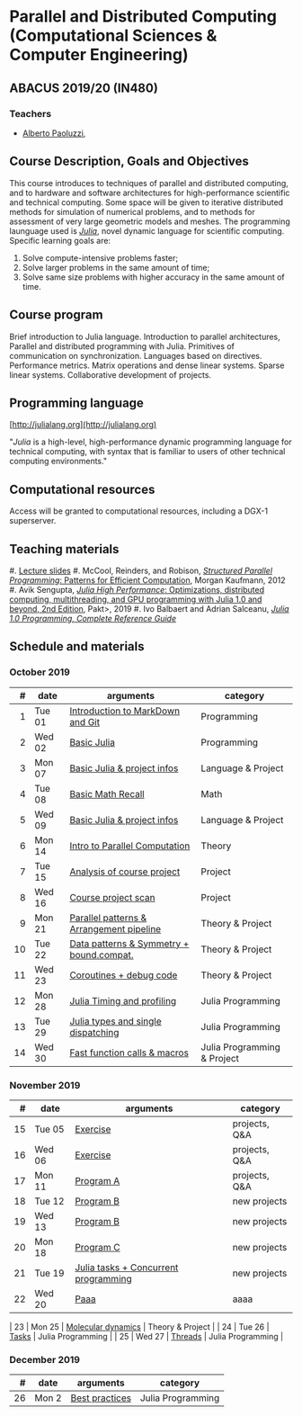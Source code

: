 # Parallel and Distributed Computing  (Computational Sciences & Computer Engineering)

## ABACUS 2019/20 (IN480)

### Teachers

*	[Alberto Paoluzzi](http://paoluzzi.dia.uniroma3.it), 

## Course Description, Goals and Objectives

This course introduces to techniques of parallel and  distributed computing, and to hardware and software architectures for high-performance scientific and technical computing. Some space will be given to iterative distributed methods for simulation of numerical problems, and to methods for assessment of very large geometric models and meshes. The programming launguage used is [_Julia_](http://julialang.org), novel dynamic language for scientific computing. Specific learning goals are:

1. Solve compute-intensive problems faster;
2. Solve larger problems in the same amount of time;
3. Solve same size problems with higher accuracy in the same amount of time.

## Course program

Brief introduction to Julia language. Introduction to parallel architectures, Parallel and distributed programming with Julia. Primitives of communication on synchronization. Languages based on directives. Performance metrics. Matrix operations and dense linear systems. Sparse linear systems. Collaborative development of projects.

## Programming language

[http://julialang.org](http://julialang.org)

"_Julia_ is a high-level, high-performance dynamic programming language for technical computing, with syntax that is familiar to users of other technical computing environments."

## Computational resources

Access will be granted to computational resources, including a DGX-1 superserver.

## Teaching materials

#.	[Lecture slides](lectures/)
#.	McCool, Reinders, and Robison, [*Structured Parallel Programming*: Patterns for Efficient Computation](https://www.amazon.com/Structured-Parallel-Programming-Efficient-Computation/dp/0124159931), Morgan Kaufmann, 2012
#. Avik Sengupta, [*Julia High Performance*: Optimizations, distributed computing, multithreading, and GPU programming with Julia 1.0 and beyond, 2nd Edition](https://juliahighperformance.com), Pakt>, 2019 
#. Ivo Balbaert and Adrian Salceanu, [*Julia 1.0 Programming, Complete Reference Guide*](https://www.amazon.it/Julia-Programming-Complete-Reference-Guide/dp/1838822240/ref=tmm_other_meta_binding_swatch_0?_encoding=UTF8&qid=&sr=)


## Schedule and materials

### October 2019

| # | date | arguments | category |
|--:|------|-----------|----------|
| 1 | Tue 01 | [Introduction to MarkDown and Git](lectures/2019-10-01/) | Programming |
| 2 | Wed 02 | [Basic Julia](lectures/2019-10-02/) | Programming |
| 3 | Mon 07 | [Basic Julia & project infos](lectures/2019-10-07/) | Language & Project |
| 4 | Tue 08 | [Basic Math Recall](lectures/2019-10-08/) | Math |
| 5 | Wed 09 | [Basic Julia & project infos](lectures/2019-10-09/) | Language & Project |
| 6 | Mon 14 | [Intro to Parallel Computation](lectures/2019-10-14/) | Theory |
| 7 | Tue 15 | [Analysis of course project](lectures/2019-10-15/) | Project |
| 8 | Wed 16 | [Course project scan](lectures/2019-10-16/) | Project |
| 9 | Mon 21 | [Parallel patterns & Arrangement pipeline](lectures/2019-10-21/) | Theory & Project |
| 10 | Tue 22 | [Data patterns & Symmetry + bound.compat.](lectures/2019-10-22/) | Theory & Project |
| 11 | Wed 23 | [Coroutines + debug code](lectures/2019-10-23/) | Theory & Project |
| 12 | Mon 28 | [Julia Timing and profiling](lectures/2019-10-28/) | Julia Programming |
| 13 | Tue 29 | [Julia types and single dispatching](lectures/2019-10-29/) |Julia Programming |
| 14 | Wed 30 | [Fast function calls & macros](lectures/2019-10-30/) |Julia Programming & Project|

### November 2019

| # | date | arguments | category |
|--:|------|-----------|----------|
| 15 | Tue 05 | [Exercise](lectures/2019-11-05/) |projects, Q&A |
| 16 | Wed 06 | [Exercise](lectures/2019-11-06/) |projects, Q&A|
| 17 | Mon 11 | [Program A](lectures/2019-11-11/) | projects, Q&A |
| 18 | Tue 12 | [Program B](lectures/2019-11-12/) | new projects |
| 19 | Wed 13 | [Program B](lectures/2019-11-13/) | new projects |
| 20 | Mon 18 | [Program C](lectures/2019-11-18/) | new projects |
| 21 | Tue 19 | [Julia tasks + Concurrent programming](lectures/2019-11-19/) | new projects |
| 22 | Wed 20 | [Paaa](lectures/2019-11-/) | aaaa |

| 23 | Mon 25 | [Molecular dynamics](lectures/2019-11-25/) | Theory & Project |
| 24 | Tue 26 | [Tasks](lectures/2019-11-26/) | Julia Programming |
| 25 | Wed 27 | [Threads](lectures/2019-11-27/) | Julia Programming |


### December 2019

| # | date | arguments | category |
|--:|------|-----------|----------|
| 26 | Mon 2 | [Best practices](lectures/2019-12-02/) | Julia Programming |

<!-- 
| 2 | Thu 27 | [Basic Julia](lectures/2018-09-27/) | Language |


### October 2018

| # | date | arguments | category |
|--:|------|-----------|----------|
| 3 | Tue 2 | [Assignment of course projects](lectures/2018-10-02/) | Projects |
| 4 | Thu 4 | [Assignment of course projects](lectures/2018-10-04/) | Projects |
| 5 | Tue 9 | [Parallel architectures](lectures/2018-10-09/) | Theory |
| a | Wed 10 | [Workshop 1](workshops/workshop1/) | Variables, types and functions |
| 6 | Thu 11 | [Parallel terminology](lectures/2018-10-11/) | Theory + Programming |
| - | Tue 16 | [No lecture]() | --- |
| - | Thu 18 | [No lecture]() | --- |
| 7 | Tue 23 | [B-spline curves](lectures/2018-10-23/) | Programming |
| b | Tue 23 | [Workshop 2](workshops/workshop2/) | Storage: Arrays and Tuples |
| 8 | Thu 25 | [Parallel Julia](lectures/2018-10-25/) | Programming |
| - | Tue 30 | [No lecture]() | --- |

### November 2018

| # | date | arguments | category |
|--:|------|-----------|----------|
| 9 | Tue 13 | [Parallel programming models](lectures/2018-11-13/) | Theory |
| 10 | Thu 15 | [Parallel algorithm design](lectures/2018-11-15/) | Theory |
| 11 | Tue 20 | [Sparse matrices](lectures/2018-11-20/) | Programming |
| 12 | Thu 22 | [Student works]() | Projects |
| 13 | Tue 27 | [Computing with sparse matrices ](lectures/2018-11-27/) | Programming |
| 14 | Thu 29 | [Test Driven Development ](lectures/2018-11-29/) | Programming |
 -->

<!-- 


### December 2018

| # | date | arguments | category |
|--:|------|-----------|----------|
| 15 | Tue 4 | [Basic Linear Algebra Sistems](lectures/2018-12-04/) | Programming |


 -->
 


<!-- to be used as an exmaple
### March 2017

| # | date | arguments | category |
|--:|------|-----------|----------|
| 1 | Mon  6 | [Introduction to Julia](lessons/2017-03-06/lecture-01.pdf) | Programming |
| 2 | Wed  8 | [Overview of parallel computing](lessons/2017-03-08/lecture-02.pdf) | Theory |
| 3 | Mon  13 | [Git & GitHub, Julia packages](lessons/2017-03-13/lecture-03.pdf) | Programming |
| 4 | Wed 15 | [Concepts and Terminology](lessons/2017-03-15/lecture-04.pdf) | Theory |
| 5 | Mon 20 | [Parallel Architectures and Programming Models](lessons/2017-03-20/) | Theory |
| 6 | Wed 22 | x | Practice |
| 7 | Mon 27 | [Parallel Programming in Julia](lessons/2017-03-27/) | Programming |
| 8 | Wed 29 | [Parallel Programming in Julia](lessons/2017-03-29/) | Theory |
-->
